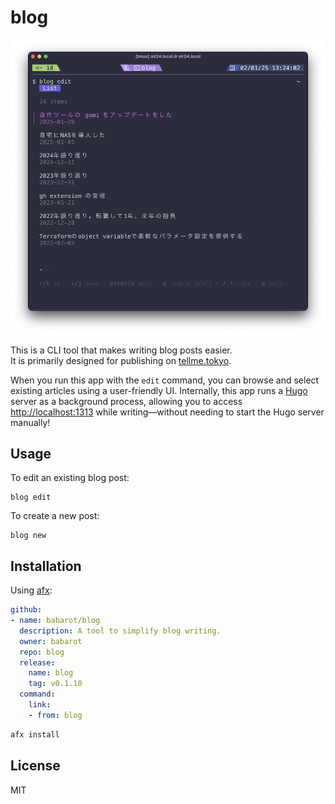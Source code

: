 # blog

<p align="center">
  <img src="docs/v2.png" width="600">
</p>

This is a CLI tool that makes writing blog posts easier.  
It is primarily designed for publishing on [tellme.tokyo](https://tellme.tokyo).

When you run this app with the `edit` command, you can browse and select existing articles using a user-friendly UI. Internally, this app runs a [Hugo](https://gohugo.io/) server as a background process, allowing you to access [http://localhost:1313](http://localhost:1313) while writing—without needing to start the Hugo server manually!

## Usage

To edit an existing blog post:

```console
blog edit
```

To create a new post:

```console
blog new
```

## Installation

Using [afx](https://github.com/babarot/afx):

```yaml
github:
- name: babarot/blog
  description: A tool to simplify blog writing.
  owner: babarot
  repo: blog
  release:
    name: blog
    tag: v0.1.10
  command:
    link:
    - from: blog
```
```bash
afx install
```

## License

MIT
